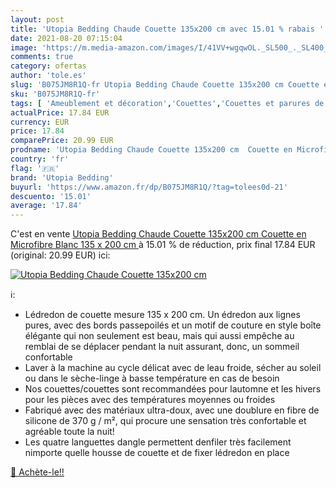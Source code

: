 ```yaml
---
layout: post
title: 'Utopia Bedding Chaude Couette 135x200 cm avec 15.01 % rabais '
date: 2021-08-20 07:15:04
image: 'https://m.media-amazon.com/images/I/41VV+wgqwOL._SL500_._SL400_.jpg'
comments: true
category: ofertas
author: 'tole.es'
slug: 'B075JM8R1Q-fr Utopia Bedding Chaude Couette 135x200 cm Couette en...'
sku: 'B075JM8R1Q-fr'
tags: [ 'Ameublement et décoration','Couettes','Couettes et parures de lit','Cuisine et Maison','Linge de lit et oreillers','Literie et linge de maison','utopia bedding', ]
actualPrice: 17.84 EUR
currency: EUR
price: 17.84
comparePrice: 20.99 EUR
prodname: 'Utopia Bedding Chaude Couette 135x200 cm  Couette en Microfibre  Blanc  135 x 200 cm '
country: 'fr'
flag: '🇫🇷'
brand: 'Utopia Bedding'
buyurl: 'https://www.amazon.fr/dp/B075JM8R1Q/?tag=tolees0d-21'
descuento: '15.01'
average: '17.84'
---
```


C'est en vente [Utopia Bedding Chaude Couette 135x200 cm  Couette en Microfibre  Blanc  135 x 200 cm ](https://www.amazon.fr/dp/B075JM8R1Q/?tag=tolees0d-21)  à  15.01 % de réduction, prix final  17.84 EUR (original: 20.99 EUR) ici:

[![Utopia Bedding Chaude Couette 135x200 cm](https://m.media-amazon.com/images/I/41VV+wgqwOL._SL500_._SL400_.jpg)](https://www.amazon.fr/dp/B075JM8R1Q/?tag=tolees0d-21)

ℹ️:

- Lédredon de couette mesure 135 x 200 cm. Un édredon aux lignes pures, avec des bords passepoilés et un motif de couture en style boîte élégante qui non seulement est beau, mais qui aussi empêche au remblai de se déplacer pendant la nuit assurant, donc, un sommeil confortable
- Laver à la machine au cycle délicat avec de leau froide, sécher au soleil ou dans le sèche-linge à basse température en cas de besoin
- Nos couettes/couettes sont recommandées pour lautomne et les hivers pour les pièces avec des températures moyennes ou froides
- Fabriqué avec des matériaux ultra-doux, avec une doublure en fibre de silicone de 370 g / m², qui procure une sensation très confortable et agréable toute la nuit!
- Les quatre languettes dangle permettent denfiler très facilement nimporte quelle housse de couette et de fixer lédredon en place

[🛒 Achète-le!!](https://www.amazon.fr/dp/B075JM8R1Q/?tag=tolees0d-21)
